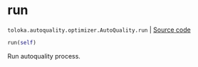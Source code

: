 # run
`toloka.autoquality.optimizer.AutoQuality.run` | [Source code](https://github.com/Toloka/toloka-kit/blob/v1.1.2/src/autoquality/optimizer.py#L310)

```python
run(self)
```

Run autoquality process.

